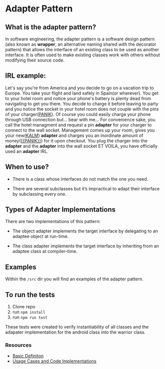# Adapter Pattern

## What is the adapter pattern?

In software engineering, the adapter pattern is a software design pattern (also known as **wrapper**, an alternative naming shared with the decorator pattern) that allows the interface of an existing class to be used as another interface. It is often used to make existing classes work with others without modifying their source code.

## IRL example:

Let's say you're from America and you decide to go on a vacation trip to Europe. You take your flight and land safely in Spain(or wherever). You get to your hotel room and notice your phone's battery is plenty dead from navigating to get you there. You decide to charge it before leaving to party and you notice the socket in your hotel room does not couple with the pins of your charger([PANIK](https://knowyourmeme.com/memes/panik-kalm)). Of course you could easily charge your phone through USB connection but... bear with me... For convenience sake, you call the hotel managment and request a pin **adapter** for your charger to connect to the wall socket. Management comes up your room, gives you your new([KALM](https://knowyourmeme.com/memes/panik-kalm)) **adapter** and charges you an inordinate amount of money([{{PANIK}}](https://knowyourmeme.com/memes/panik-kalm)) for it upon checkout. You plug the charger into the **adapter** and the **adapter** into the wall socket ET VOILA, you have officially used an **adapter** IRL.

## When to use?

- There is a class whose interfaces do not match the one you need.

- There are several subclasses but it’s impractical to adapt their interface by subclassing every one.

## Types of Adapter Implementations

There are two implementations of this pattern:

- The object adapter implements the target interface by delegating to an adaptee object at run-time.

- The class adapter implements the target interface by inheriting from an adaptee class at compiler-time.

## Examples

Within the `/src` dir you will find an examples of the adapter pattern.

## To run the tests

1. Clone repo
2. run `npm install`
3. run `npm run test`

These tests were created to verify instantiability of all classes and the adapater implementation for the android class into the warrior class.

### Resources

- [Basic Definiton](https://en.wikipedia.org/wiki/Adapter_pattern)
- [Usage Cases and Code Implementations](https://medium.com/better-programming/design-patterns-adapter-efb73c5090e6)
